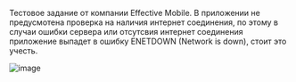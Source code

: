 Тестовое задание от компании Effective Mobile.
В приложении не предусмотена проверка на наличия интернет соединения, по этому в случаи ошибки сервера или отсутсвия интернет соединения приложение выпадет в ошибку ENETDOWN (Network is down), стоит это учесть.

![image](https://github.com/user-attachments/assets/0b2a5bec-f588-4cee-a603-40cd1362a7b9)
